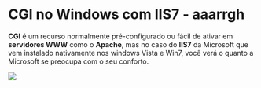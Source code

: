 

# CGI no Windows com IIS7 - aaarrgh

**CGI** é um recurso normalmente pré-configurado ou fácil de ativar em **servidores WWW** como o **Apache**, mas no caso do **IIS7** da Microsoft que vem instalado 
nativamente nos windows Vista e Win7, você verá o quanto a Microsoft se preocupa com o seu conforto.   

![](https://lh5.googleusercontent.com/-z3beA29Qe3I/VBZGbCg6hiI/AAAAAAAABy8/yF2o\_oKQfW8/w947-h551-no/cgi.jpg)

